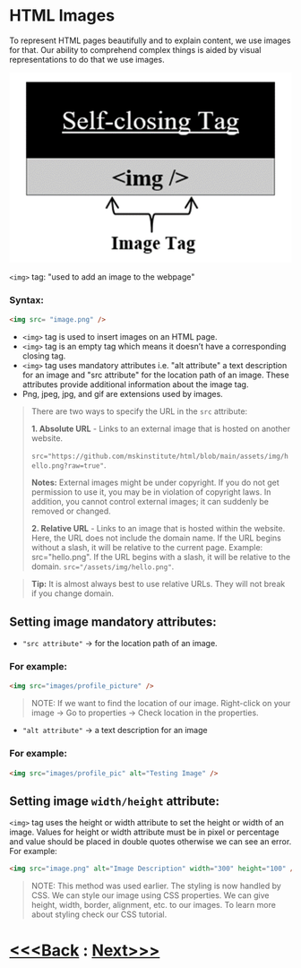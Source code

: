 # HTML Images
To represent HTML pages beautifully and to explain content, we use images for that. Our ability to comprehend complex things is aided by visual representations to do that we use images.
 
![Alt text](image.png)
 
`<img>` tag:  "used to add an image to the webpage" 
### Syntax:
```html
<img src= "image.png" />
```
 
- `<img>` tag is used to insert images on an HTML page.
- `<img>` tag is an empty tag which means it doesn’t have a corresponding closing tag.
- `<img>` tag uses mandatory attributes i.e. "alt attribute" a text description for an image and "src attribute" for the location path of an image. These attributes provide additional information about the image tag.
- Png, jpeg, jpg, and gif are extensions used by images.
 


>There are two ways to specify the URL in the `src` attribute:
>
>**1. Absolute URL** - Links to an external image that is hosted on another website. 
>
>    `src="https://github.com/mskinstitute/html/blob/main/assets/img/hello.png?raw=true"`.
>
>**Notes:** External images might be under copyright. If you do not get permission to use it, you may be in violation of copyright laws. In addition, you cannot control external images; it can suddenly be removed or changed.
>
>**2. Relative URL** - Links to an image that is hosted within the website. Here, the URL does not include the domain name. If the URL begins without a slash, it will be relative to the current page. Example: src="hello.png". If the URL begins with a slash, it will be relative to the domain. 
    `src="/assets/img/hello.png"`.

> **Tip:** It is almost always best to use relative URLs. They will not break if you change domain.



## Setting image mandatory attributes:
- `"src attribute"` -> for the location path of an image.
### For example:
```html
<img src="images/profile_picture" />
```
> NOTE: If we want to find the location of our image. Right-click on your image -> Go to properties -> Check location in the properties.
 
- `"alt attribute"` -> a text description for an image
### For example:
```html
<img src="images/profile_pic" alt="Testing Image" />
```
 
## Setting image `width/height` attribute:
`<img>` tag uses the height or width attribute to set the height or width of an image. Values for height or width attribute must be in pixel or percentage and value should be placed in double quotes otherwise we can see an error.
For example:
```html
<img src="image.png" alt="Image Description" width="300" height="100" />
```
> NOTE: This method was used earlier. The styling is now handled by CSS. We can style our image using CSS properties. We can give height, width, border, alignment, etc. to our images. To learn more about styling check our CSS tutorial.

# [<<<Back](../11_Links/Links.md) : [Next>>>](../13_Favicon/favicon.md)